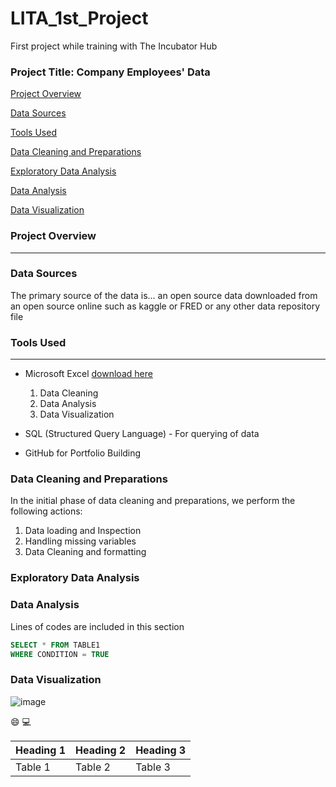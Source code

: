# LITA_1st_Project
First project while training with The Incubator Hub

### Project Title: Company Employees' Data

[Project Overview](#project-overview)

[Data Sources](#data-sources)

[Tools Used](#tools-used)

[Data Cleaning and Preparations](#data-cleaning-and-preparations)

[Exploratory Data Analysis](#exploratory-data-analysis)

[Data Analysis](#data-analysis)

[Data Visualization](#data-visualization)

### Project Overview
---
### Data Sources
The primary source of the data is... an open source data downloaded from an open source online such as kaggle or FRED or any other data repository file 

### Tools Used
---
- Microsoft Excel [download here](https://www.microsoft.com)
  1. Data Cleaning
  2. Data Analysis
  3. Data Visualization
     
- SQL (Structured Query Language) - For querying of data
  
- GitHub for Portfolio Building

### Data Cleaning and Preparations
In the initial phase of data cleaning and preparations, we perform the following actions:
  1. Data loading and Inspection
  2. Handling missing variables
  3. Data Cleaning and formatting


### Exploratory Data Analysis

### Data Analysis
Lines of codes are included in this section

```SQL
SELECT * FROM TABLE1
WHERE CONDITION = TRUE
```

### Data Visualization
![image](https://github.com/user-attachments/assets/8f6786ac-549a-4c15-a11c-f0993b60176a)


😄
💻

|Heading 1|Heading 2|Heading 3|
|---------|--------|---------|
|Table 1|Table 2|Table 3|



